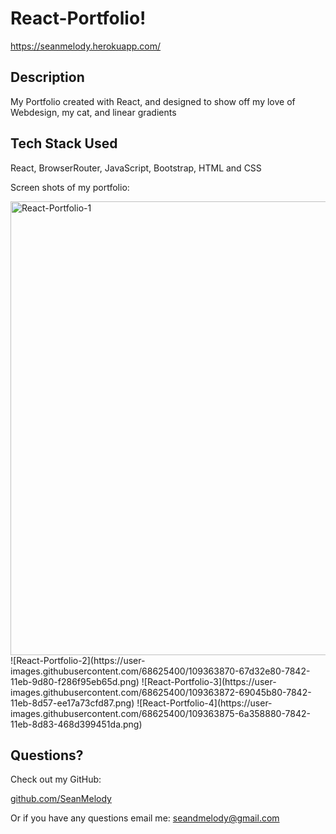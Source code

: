 # React-Portfolio!

https://seanmelody.herokuapp.com/


## Description

  My Portfolio created with React, and designed to show off my love of Webdesign, my cat, and linear gradients

  
## Tech Stack Used

  React, BrowserRouter, JavaScript, Bootstrap, HTML and CSS


Screen shots of my portfolio:


<img width="726" alt="React-Portfolio-1" src="https://user-images.githubusercontent.com/68625400/109730224-0676cc80-7b6e-11eb-8bf7-4efdcde1da0a.png">
![React-Portfolio-2](https://user-images.githubusercontent.com/68625400/109363870-67d32e80-7842-11eb-9d80-f286f95eb65d.png)
![React-Portfolio-3](https://user-images.githubusercontent.com/68625400/109363872-69045b80-7842-11eb-8d57-ee17a73cfd87.png)
![React-Portfolio-4](https://user-images.githubusercontent.com/68625400/109363875-6a358880-7842-11eb-8d83-468d399451da.png)



## Questions?

  Check out my GitHub:

  [github.com/SeanMelody](https://github.com/SeanMelody)

  Or if you have any questions email me: 
    seandmelody@gmail.com
